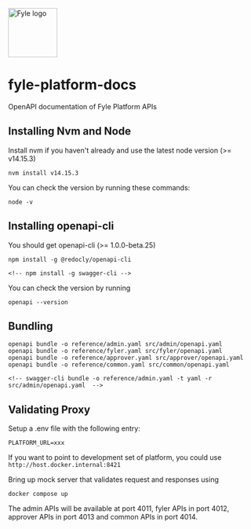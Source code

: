 <img src="https://raw.github.com/fylein/fyle-platform-docs/main/assets/images/fyle_logo.png" alt="Fyle logo" width="100">

# fyle-platform-docs #

OpenAPI documentation of Fyle Platform APIs

## Installing Nvm and Node ##

Install nvm if you haven't already and use the latest node version (>= v14.15.3)

    nvm install v14.15.3

You can check the version by running these commands:

    node -v

## Installing openapi-cli ##

You should get openapi-cli (>= 1.0.0-beta.25)

    npm install -g @redocly/openapi-cli

    <!-- npm install -g swagger-cli -->

You can check the version by running

    openapi --version

## Bundling ##

    openapi bundle -o reference/admin.yaml src/admin/openapi.yaml
    openapi bundle -o reference/fyler.yaml src/fyler/openapi.yaml
    openapi bundle -o reference/approver.yaml src/approver/openapi.yaml
    openapi bundle -o reference/common.yaml src/common/openapi.yaml

    <!-- swagger-cli bundle -o reference/admin.yaml -t yaml -r src/admin/openapi.yaml  -->

## Validating Proxy ##

Setup a .env file with the following entry:

    PLATFORM_URL=xxx

If you want to point to development set of platform, you could use `http://host.docker.internal:8421`

Bring up mock server that validates request and responses using

    docker compose up

The admin APIs will be available at port 4011, fyler APIs in port 4012, approver APIs in port 4013 and common APIs in port 4014.